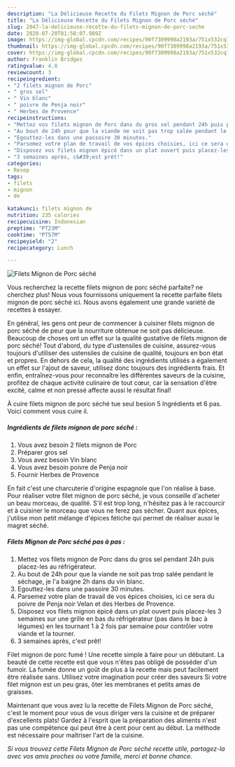 ```yaml
---
description: "La Délicieuse Recette du Filets Mignon de Porc séché"
title: "La Délicieuse Recette du Filets Mignon de Porc séché"
slug: 2047-la-delicieuse-recette-du-filets-mignon-de-porc-seche
date: 2020-07-20T01:58:07.989Z
image: https://img-global.cpcdn.com/recipes/90f7309998a2193a/751x532cq70/filets-mignon-de-porc-seche-photo-principale-de-la-recette.jpg
thumbnail: https://img-global.cpcdn.com/recipes/90f7309998a2193a/751x532cq70/filets-mignon-de-porc-seche-photo-principale-de-la-recette.jpg
cover: https://img-global.cpcdn.com/recipes/90f7309998a2193a/751x532cq70/filets-mignon-de-porc-seche-photo-principale-de-la-recette.jpg
author: Franklin Bridges
ratingvalue: 4.8
reviewcount: 3
recipeingredient:
- "2 filets mignon de Porc"
- " gros sel"
- " Vin blanc"
- " poivre de Penja noir"
- " Herbes de Provence"
recipeinstructions:
- "Mettez vos filets mignon de Porc dans du gros sel pendant 24h puis placez-les au réfrigérateur."
- "Au bout de 24h pour que la viande ne soit pas trop salée pendant le séchage, je l&#39;a baigne 2h dans du vin blanc."
- "Egouttez-les dans une passoire 30 minutes."
- "Parsemez votre plan de travail de vos épices choisies, ici ce sera du poivre de Penja noir Velan et des Herbes de Provence."
- "Disposez vos filets mignon épicé dans un plat ouvert puis placez-les 3 semaines sur une grille en bas du réfrigérateur (pas dans le bac à légumes) en les tournant 1 à 2 fois par semaine pour contrôler votre viande et la tourner."
- "3 semaines après, c&#39;est prêt!"
categories:
- Resep
tags:
- filets
- mignon
- de

katakunci: filets mignon de 
nutrition: 235 calories
recipecuisine: Indonesian
preptime: "PT23M"
cooktime: "PT57M"
recipeyield: "2"
recipecategory: Lunch

---
```



![Filets Mignon de Porc séché](https://img-global.cpcdn.com/recipes/90f7309998a2193a/751x532cq70/filets-mignon-de-porc-seche-photo-principale-de-la-recette.jpg)

Vous recherchez la recette filets mignon de porc séché parfaite? ne cherchez plus! Nous vous fournissons uniquement la recette parfaite filets mignon de porc séché ici. Nous avons également une grande variété de recettes à essayer.

En général, les gens ont peur de commencer à cuisiner filets mignon de porc séché de peur que la nourriture obtenue ne soit pas délicieuse. Beaucoup de choses ont un effet sur la qualité gustative de filets mignon de porc séché! Tout d'abord, du type d'ustensiles de cuisine, assurez-vous toujours d'utiliser des ustensiles de cuisine de qualité, toujours en bon état et propres. En dehors de cela, la qualité des ingrédients utilisés a également un effet sur l'ajout de saveur, utilisez donc toujours des ingrédients frais. Et enfin, entraînez-vous pour reconnaître les différentes saveurs de la cuisine, profitez de chaque activité culinaire de tout cœur, car la sensation d'être excité, calme et non pressé affecte aussi le résultat final!

<!--inarticleads1-->

À cuire filets mignon de porc séché tue seul besion 5 Ingrédients et 6 pas. Voici comment vous cuire il.

##### Ingrédients de filets mignon de porc séché :

1. Vous avez besoin 2 filets mignon de Porc
1. Préparer  gros sel
1. Vous avez besoin  Vin blanc
1. Vous avez besoin  poivre de Penja noir
1. Fournir  Herbes de Provence


En fait c&#39;est une charcuterie d&#39;origine espagnole que l&#39;on réalise à base. Pour réaliser votre filet mignon de porc séché, je vous conseille d&#39;acheter un beau morceau, de qualité. S&#39;il est trop long, n&#39;hésitez pas à le raccourcir et à cuisiner le morceau que vous ne ferez pas sécher. Quant aux épices, j&#39;utilise mon petit mélange d&#39;épices fétiche qui permet de réaliser aussi le magret séché. 

<!--inarticleads2-->

##### Filets Mignon de Porc séché pas à pas :

1. Mettez vos filets mignon de Porc dans du gros sel pendant 24h puis placez-les au réfrigérateur.
1. Au bout de 24h pour que la viande ne soit pas trop salée pendant le séchage, je l&#39;a baigne 2h dans du vin blanc.
1. Egouttez-les dans une passoire 30 minutes.
1. Parsemez votre plan de travail de vos épices choisies, ici ce sera du poivre de Penja noir Velan et des Herbes de Provence.
1. Disposez vos filets mignon épicé dans un plat ouvert puis placez-les 3 semaines sur une grille en bas du réfrigérateur (pas dans le bac à légumes) en les tournant 1 à 2 fois par semaine pour contrôler votre viande et la tourner.
1. 3 semaines après, c&#39;est prêt!


Filet mignon de porc fumé ! Une recette simple à faire pour un débutant. La beauté de cette recette est que vous n&#39;êtes pas obligé de posséder d&#39;un fumoir. La fumée donne un goût de plus à la recette mais peut facilement être réalisée sans. Utilisez votre imagination pour créer des saveurs Si votre filet mignon est un peu gras, ôter les membranes et petits amas de graisses. 

<!--inarticleads1-->

<p>
Maintenant que vous avez lu la recette de Filets Mignon de Porc séché, c'est le moment pour vous de vous diriger vers la cuisine et de préparer d'excellents plats! Gardez à l'esprit que la préparation des aliments n'est pas une compétence qui peut être à cent pour cent au début. La méthode est nécessaire pour maîtriser l'art de la cuisine.
</p>

<p>
<i>Si vous trouvez cette Filets Mignon de Porc séché recette utile, partagez-la avec vos amis proches ou votre famille, merci et bonne chance.</i>
</p>
